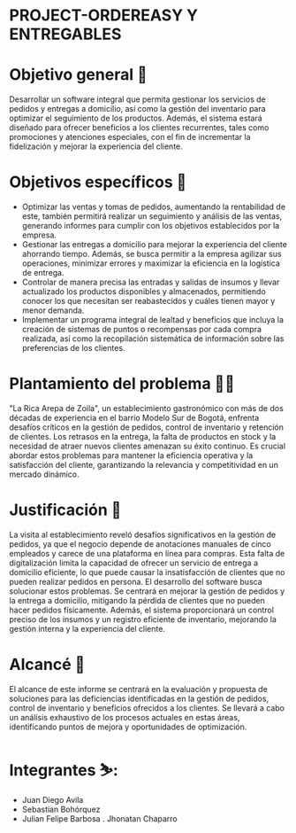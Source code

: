 # PROJECT-ORDEREASY Y ENTREGABLES



# Objetivo general 🎯
Desarrollar un software integral que permita gestionar los servicios de pedidos y entregas a domicilio, así como la gestión del inventario para optimizar el seguimiento de los productos. Además, el sistema estará diseñado para ofrecer beneficios a los clientes recurrentes, tales como promociones y atenciones especiales, con el fin de incrementar la fidelización y mejorar la experiencia del cliente.

# Objetivos específicos 🎯
- Optimizar las ventas y tomas de pedidos, aumentando la rentabilidad de este, también permitirá realizar un seguimiento y análisis de las ventas, generando informes para cumplir con los objetivos establecidos por la empresa.
- Gestionar las entregas a domicilio para mejorar la experiencia del cliente ahorrando tiempo. Además, se busca permitir a la empresa agilizar sus operaciones, minimizar errores y maximizar la eficiencia en la logística de entrega. 
- Controlar de manera precisa las entradas y salidas de insumos y llevar actualizado los productos disponibles y almacenados, permitiendo conocer los que necesitan ser reabastecidos y cuáles tienen mayor y menor demanda.
- Implementar un programa integral de lealtad y beneficios que incluya la creación de sistemas de puntos o recompensas por cada compra realizada, así como la recopilación sistemática de información sobre las preferencias de los clientes. 

# Plantamiento del problema 😵‍💫
"La Rica Arepa de Zoila", un establecimiento gastronómico con más de dos décadas de experiencia en el barrio Modelo Sur de Bogotá, enfrenta desafíos críticos en la gestión de pedidos, control de inventario y retención de clientes. Los retrasos en la entrega, la falta de productos en stock y la necesidad de atraer nuevos clientes amenazan su éxito continuo. Es crucial abordar estos problemas para mantener la eficiencia operativa y la satisfacción del cliente, garantizando la relevancia y competitividad en un mercado dinámico.

# Justificación 📃
La visita al establecimiento reveló desafíos significativos en la gestión de pedidos, ya que el negocio depende de anotaciones manuales de cinco empleados y carece de una plataforma en línea para compras. Esta falta de digitalización limita la capacidad de ofrecer un servicio de entrega a domicilio eficiente, lo que puede causar la insatisfacción de clientes que no pueden realizar pedidos en persona.
El desarrollo del software busca solucionar estos problemas. Se centrará en mejorar la gestión de pedidos y la entrega a domicilio, mitigando la pérdida de clientes que no pueden hacer pedidos físicamente. Además, el sistema proporcionará un control preciso de los insumos y un registro eficiente de inventario, mejorando la gestión interna y la experiencia del cliente.

# Alcancé 🚀
El alcance de este informe se centrará en la evaluación y propuesta de soluciones para las deficiencias identificadas en la gestión de pedidos, control de inventario y beneficios ofrecidos a los clientes. Se llevará a cabo un análisis exhaustivo de los procesos actuales en estas áreas, identificando puntos de mejora y oportunidades de optimización.

# Integrantes ⛷️:
- Juan Diego Avila 
- Sebastian Bohórquez
- Julian Felipe Barbosa
. Jhonatan Chaparro
